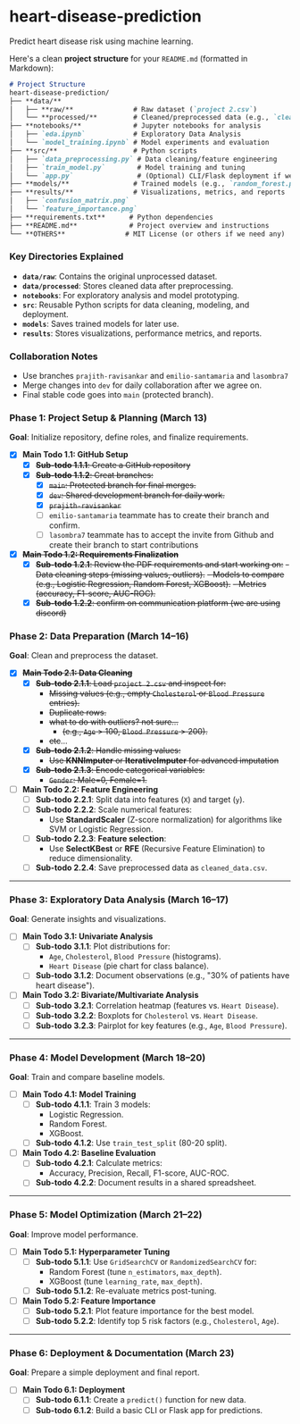 # heart-disease-prediction
Predict heart disease risk using machine learning.

Here's a clean **project structure** for your `README.md` (formatted in Markdown):

```markdown
# Project Structure
heart-disease-prediction/  
├── **data/**  
│   ├── **raw/**               # Raw dataset (`project 2.csv`)
│   └── **processed/**         # Cleaned/preprocessed data (e.g., `cleaned_data.csv`)  
├── **notebooks/**             # Jupyter notebooks for analysis  
│   ├── `eda.ipynb`            # Exploratory Data Analysis  
│   └── `model_training.ipynb` # Model experiments and evaluation  
├── **src/**                   # Python scripts  
│   ├── `data_preprocessing.py` # Data cleaning/feature engineering  
│   ├── `train_model.py`        # Model training and tuning  
│   └── `app.py`                # (Optional) CLI/Flask deployment if we have time
├── **models/**                # Trained models (e.g., `random_forest.pkl`)  
├── **results/**               # Visualizations, metrics, and reports  
│   ├── `confusion_matrix.png`  
│   └── `feature_importance.png`  
├── **requirements.txt**      # Python dependencies  
├── **README.md**             # Project overview and instructions  
└── **OTHERS**               # MIT License (or others if we need any)  
```

### **Key Directories Explained**  
- **`data/raw`**: Contains the original unprocessed dataset.  
- **`data/processed`**: Stores cleaned data after preprocessing.  
- **`notebooks`**: For exploratory analysis and model prototyping.  
- **`src`**: Reusable Python scripts for data cleaning, modeling, and deployment.  
- **`models`**: Saves trained models for later use.  
- **`results`**: Stores visualizations, performance metrics, and reports.  

### **Collaboration Notes**  
- Use branches `prajith-ravisankar` and `emilio-santamaria` and `lasombra7` 
- Merge changes into `dev` for daily collaboration after we agree on.  
- Final stable code goes into `main` (protected branch).

### **Phase 1: Project Setup & Planning (March 13)**

**Goal**: Initialize repository, define roles, and finalize requirements.

- [x]  **Main Todo 1.1: GitHub Setup**
    - [x]  ~~**Sub-todo 1.1.1**: Create a GitHub repository~~
    - [x]  ~~**Sub-todo 1.1.2**: Creat branches:~~
        - [x]  ~~`main`: Protected branch for final merges.~~
        - [x]  ~~`dev`: Shared development branch for daily work.~~
        - [x]  ~~`prajith-ravisankar`~~
        - [ ]  `emilio-santamaria` teammate has to create their branch and confirm.
        - [ ] `lasombra7` teammate has to accept the invite from Github and create their branch to start contributions
- [x]  ~~**Main Todo 1.2: Requirements Finalization**~~
    - [x]  ~~**Sub-todo 1.2.1**: Review the PDF requirements and start working on:~~
        ~~- Data cleaning steps (missing values, outliers).~~
        ~~- Models to compare (e.g., Logistic Regression, Random Forest, XGBoost).~~
        ~~- Metrics (accuracy, F1-score, AUC-ROC).~~
    - [x]  ~~**Sub-todo 1.2.2**: confirm on communication platform (we are using discord)~~

### **Phase 2: Data Preparation (March 14–16)**

**Goal**: Clean and preprocess the dataset.

- [x]  ~~**Main Todo 2.1: Data Cleaning**~~
    - [x]  ~~**Sub-todo 2.1.1**: Load `project 2.csv` and inspect for:~~
        - ~~Missing values (e.g., empty `Cholesterol` or `Blood Pressure` entries).~~
        - ~~Duplicate rows.~~
        - ~~what to do with outliers? not sure…~~
            - ~~(e.g., `Age` > 100, `Blood Pressure` > 200).~~
        - ~~etc~~…
    - [x]  ~~**Sub-todo 2.1.2**: Handle missing values:~~
        - ~~Use **KNNImputer** or **IterativeImputer** for advanced imputation~~
    - [x]  ~~**Sub-todo 2.1.3**: Encode categorical variables:~~
        - ~~`Gender`: Male=0, Female=1.~~
- [ ]  **Main Todo 2.2: Feature Engineering**
    - [ ]  **Sub-todo 2.2.1**: Split data into features (`X`) and target (`y`).
    - [ ]  **Sub-todo 2.2.2**: Scale numerical features:
        - Use **StandardScaler** (Z-score normalization) for algorithms like SVM or Logistic Regression.
    - [ ]  **Sub-todo 2.2.3**: **Feature selection**:
        - Use **SelectKBest** or **RFE** (Recursive Feature Elimination) to reduce dimensionality.
    - [ ]  **Sub-todo 2.2.4**: Save preprocessed data as `cleaned_data.csv`.

---

### **Phase 3: Exploratory Data Analysis (March 16–17)**

**Goal**: Generate insights and visualizations.

- [ ]  **Main Todo 3.1: Univariate Analysis**
    - [ ]  **Sub-todo 3.1.1**: Plot distributions for:
        - `Age`, `Cholesterol`, `Blood Pressure` (histograms).
        - `Heart Disease` (pie chart for class balance).
    - [ ]  **Sub-todo 3.1.2**: Document observations (e.g., "30% of patients have heart disease").
- [ ]  **Main Todo 3.2: Bivariate/Multivariate Analysis**
    - [ ]  **Sub-todo 3.2.1**: Correlation heatmap (features vs. `Heart Disease`).
    - [ ]  **Sub-todo 3.2.2**: Boxplots for `Cholesterol` vs. `Heart Disease`.
    - [ ]  **Sub-todo 3.2.3**: Pairplot for key features (e.g., `Age`, `Blood Pressure`).

---

### **Phase 4: Model Development (March 18–20)**

**Goal**: Train and compare baseline models.

- [ ]  **Main Todo 4.1: Model Training**
    - [ ]  **Sub-todo 4.1.1**: Train 3 models:
        - Logistic Regression.
        - Random Forest.
        - XGBoost.
    - [ ]  **Sub-todo 4.1.2**: Use `train_test_split` (80-20 split).
- [ ]  **Main Todo 4.2: Baseline Evaluation**
    - [ ]  **Sub-todo 4.2.1**: Calculate metrics:
        - Accuracy, Precision, Recall, F1-score, AUC-ROC.
    - [ ]  **Sub-todo 4.2.2**: Document results in a shared spreadsheet.

---

### **Phase 5: Model Optimization (March 21–22)**

**Goal**: Improve model performance.

- [ ]  **Main Todo 5.1: Hyperparameter Tuning**
    - [ ]  **Sub-todo 5.1.1**: Use `GridSearchCV` or `RandomizedSearchCV` for:
        - Random Forest (tune `n_estimators`, `max_depth`).
        - XGBoost (tune `learning_rate`, `max_depth`).
    - [ ]  **Sub-todo 5.1.2**: Re-evaluate metrics post-tuning.
- [ ]  **Main Todo 5.2: Feature Importance**
    - [ ]  **Sub-todo 5.2.1**: Plot feature importance for the best model.
    - [ ]  **Sub-todo 5.2.2**: Identify top 5 risk factors (e.g., `Cholesterol`, `Age`).

---

### **Phase 6: Deployment & Documentation (March 23)**

**Goal**: Prepare a simple deployment and final report.

- [ ]  **Main Todo 6.1: Deployment**
    - [ ]  **Sub-todo 6.1.1**: Create a `predict()` function for new data.
    - [ ]  **Sub-todo 6.1.2**: Build a basic CLI or Flask app for predictions.